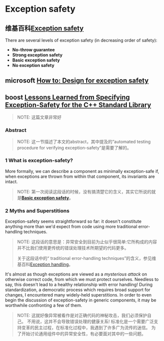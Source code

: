 # Exception safety



## 维基百科[Exception safety](https://en.wikipedia.org/wiki/Exception_safety)

There are several levels of exception safety (in decreasing order of safety):

- **No-throw guarantee**
- **Strong exception safety**
- **Basic exception safety**
- **No exception safety**



## microsoft [How to: Design for exception safety](https://docs.microsoft.com/en-us/cpp/cpp/how-to-design-for-exception-safety?view=vs-2019)



## boost [Lessons Learned from Specifying Exception-Safety for the C++ Standard Library](https://www.boost.org/community/exception_safety.html)

> NOTE: 这篇文章非常好

### Abstract

> NOTE: 这一节描述了本文的abstract，其中提及的“automated testing procedure for verifying exception-safety”是需要了解的。

### 1 What is exception-safety?



More formally, we can describe a component as minimally exception-safe if, when exceptions are thrown from within that component, its invariants are intact. 

> NOTE: 第一次阅读这段话的时候，没有搞清楚它的含义，其实它所说的就是[**Basic exception safety**](https://en.wikipedia.org/wiki/Exception_safety)。

### 2 Myths and Superstitions

Exception-safety seems straightforward so far: it doesn't constitute anything more than we'd expect from code using more traditional error-handling techniques.

> NOTE: 这段话的意思是：异常安全到目前为止似乎很简单:它所构成的内容并不比我们使用更传统的错误处理技术所期望的代码更多。
>
> 关于这段话中的“ traditional error-handling techniques”的含义，参见维基百科[Exception handling](https://en.wikipedia.org/wiki/Exception_handling)。

It's almost as though exceptions are viewed as a *mysterious attack* on otherwise correct code, from which we must protect ourselves. Needless to say, this doesn't lead to a healthy relationship with error handling! During standardization, a democratic process which requires broad support for changes, I encountered many widely-held superstitions. In order to even begin the discussion of exception-safety in generic components, it may be worthwhile confronting a few of them.

> NOTE: 这就好像异常被看作是对正确代码的神秘攻击，我们必须保护自己。
> 不用说，这并不会导致错误处理的健康关系!
> 标准化是一个需要广泛支持变革的民主过程，在标准化过程中，我遇到了许多广为流传的迷信。
> 为了开始讨论通用组件中的异常安全性，有必要面对其中的一些问题。

